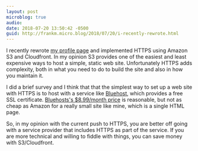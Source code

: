 ```yaml
---
layout: post
microblog: true
audio: 
date: 2018-07-20 13:50:42 -0500
guid: http://frankm.micro.blog/2018/07/20/i-recently-rewrote.html
---
```

I recently rewrote [my profile page](https://frankm.org) and implemented HTTPS using Amazon S3 and Cloudfront.  In my opinion S3 provides one of the easiest and least expensive ways to host a simple, static web site. Unfortunately HTTPS adds complexity, both in what you need to do to build the site and also in how you maintain it. 

I did a brief survey and I think that that the simplest way to set up a web site with HTTPS is to host with a service like [Bluehost](https://www.bluehost.com), which provides a free SSL certificate. [Bluehosts's $8.99/month price](https://my.bluehost.com/hosting/help/141#shared) is reasonable, but not as cheap as Amazon for a really small site like mine, which is a single HTML page.

So, in my opinion with the current push to HTTPS,  you are better off going with a service provider that includes HTTPS as part of the service. If you are more technical and willing to fiddle with things, you can save money with S3/Cloudfront. 
